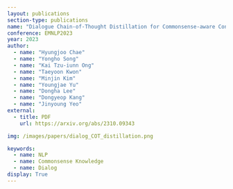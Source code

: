 ```yaml
---
layout: publications
section-type: publications
name: "Dialogue Chain-of-Thought Distillation for Commonsense-aware Conversational Agents"
conference: EMNLP2023
year: 2023
author:
  - name: "Hyungjoo Chae"
  - name: "Yongho Song"
  - name: "Kai Tzu-iunn Ong"
  - name: "Taeyoon Kwon"
  - name: "Minjin Kim"
  - name: "Youngjae Yu"
  - name: "Dongha Lee"
  - name: "Dongyeop Kang"
  - name: "Jinyoung Yeo"
external:
  - title: PDF
    url: https://arxiv.org/abs/2310.09343

img: /images/papers/dialog_COT_distillation.png

keywords:
  - name: NLP
  - name: Commonsense Knowledge
  - name: Dialog
display: True
---
```

